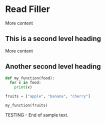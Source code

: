# Read Filler

More content

## This is a second level heading

More content

## Another second level heading



```python
def my_function(food):
  for x in food:
    print(x)

fruits = ["apple", "banana", "cherry"]

my_function(fruits)
```

TESTING - End of sample text. 
